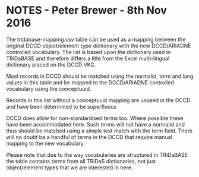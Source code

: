 # NOTES -  Peter Brewer - 8th Nov 2016 

 The tridabase-mapping.csv table can be used as a mapping between the original DCCD object/element type
 dictionary with the new DCCD/ARIADNE controlled vocabulary.  The list is based upon the 
 dictionary used in TRiDaBASE and therefore differs a litte from the Excel multi-lingual dictionary
 placed on the DCCD VKC. 

 Most records in DCCD should be matched using the normalid, term and lang values in this table 
 and be mapped to the DCCD/ARIADNE controlled vocabulary using the conceptuuid.

 Records in this list without a conceptuuid mapping are unused in the DCCD and have been determined to be
 superfluous 

 DCCD does allow for non-standardised terms too.  Where possible these have been accommodated here.
 Such terms will not have a normalid and thus should be matched using a simple text match with the term
 field. There will no doubt be a handful of terms in the DCCD that require manual mapping to the new 
 vocabulary.
 
 Please note that due to the way vocabularies are structured in TRiDaBASE the table contains terms from 
 all TRiDaS dictionaries, not just object/element types that we are interested in here.
